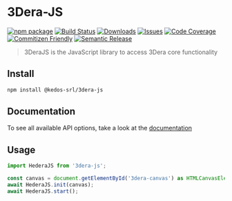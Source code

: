 # 3Dera-JS

[![npm package][npm-img]][npm-url]
[![Build Status][build-img]][build-url]
[![Downloads][downloads-img]][downloads-url]
[![Issues][issues-img]][issues-url]
[![Code Coverage][codecov-img]][codecov-url]
[![Commitizen Friendly][commitizen-img]][commitizen-url]
[![Semantic Release][semantic-release-img]][semantic-release-url]

> 3DeraJS is the JavaScript library to access 3Dera core functionality

## Install

```bash
npm install @kedos-srl/3dera-js
```

## Documentation

To see all available API options, take a look at the [documentation](https://kedos-srl.github.io/3dera-doc/)

## Usage

```ts
import HederaJS from '3dera-js';

const canvas = document.getElementById('3dera-canvas') as HTMLCanvasElement;
await HederaJS.init(canvas);
await HederaJS.start();
```

[npm-img]: https://img.shields.io/npm/v/@kedos-srl/3dera-js
[build-img]: https://github.com/Kedos-srl/3dera-js/actions/workflows/release.yml/badge.svg
[build-url]: https://github.com/Kedos-srl/3dera-js/actions/workflows/release.yml
[npm-url]: https://www.npmjs.com/package/@kedos-srl/3dera-js
[issues-img]: https://img.shields.io/github/issues/Kedos-srl/3dera-js
[issues-url]: https://github.com/Kedos-srl/3dera-js/issues
[codecov-img]: https://codecov.io/gh/Kedos-srl/3dera-js/branch/main/graph/badge.svg
[codecov-url]: https://codecov.io/gh/Kedos-srl/3dera-js
[semantic-release-img]: https://img.shields.io/badge/%20%20%F0%9F%93%A6%F0%9F%9A%80-semantic--release-e10079.svg
[semantic-release-url]: https://github.com/semantic-release/semantic-release
[commitizen-img]: https://img.shields.io/badge/commitizen-friendly-brightgreen.svg
[commitizen-url]: http://commitizen.github.io/cz-cli/
[downloads-img]: https://img.shields.io/npm/dt/@kedos-srl/3dera-js
[downloads-url]: https://www.npmtrends.com/@kedos-srl/3dera-js
